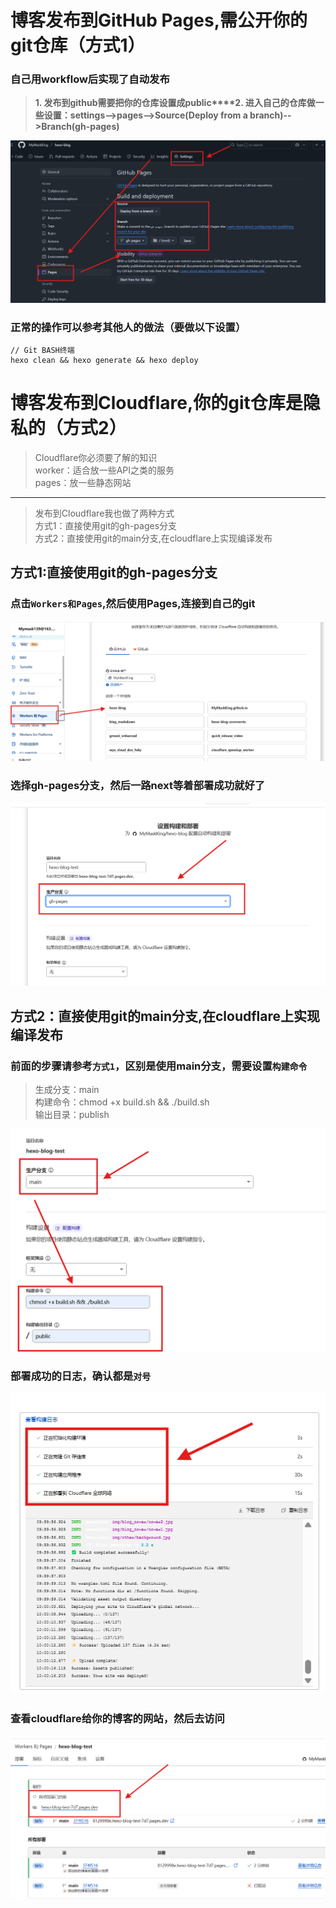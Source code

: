 
# 博客发布到GitHub Pages,需公开你的git仓库（方式1）

### 自己用workflow后实现了自动发布

> **1. 发布到github需要把你的仓库设置成public****2. 进入自己的仓库做一些设置：settings-->pages-->Source(Deploy from a branch)-->Branch(gh-pages)**

![Image](https://raw.githubusercontent.com/MyMaskKing/MyMaskKing.github.io/main/assets/images/Hexo博客搭建：第二章（Hexo博客的githubpages和cf发布）/img_4f7b18de36.png)

### 正常的操作可以参考其他人的做法（要做以下设置）

```
// Git BASH终端
hexo clean && hexo generate && hexo deploy  
```

# 博客发布到Cloudflare,你的git仓库是隐私的（方式2）

> Cloudflare你必须要了解的知识  
> worker：适合放一些API之类的服务  
> pages：放一些静态网站

----------

> 发布到Cloudflare我也做了两种方式  
> 方式1：直接使用git的gh-pages分支  
> 方式2：直接使用git的main分支,在cloudflare上实现编译发布

## 方式1:直接使用git的gh-pages分支

### 点击`Workers和Pages`,然后使用Pages,连接到自己的git

![Image](https://raw.githubusercontent.com/MyMaskKing/MyMaskKing.github.io/main/assets/images/Hexo博客搭建：第二章（Hexo博客的githubpages和cf发布）/img_7141b27b11.png)

### 选择gh-pages分支，然后一路next等着部署成功就好了

![Image](https://raw.githubusercontent.com/MyMaskKing/MyMaskKing.github.io/main/assets/images/Hexo博客搭建：第二章（Hexo博客的githubpages和cf发布）/img_d946079f0d.png)

## 方式2：直接使用git的main分支,在cloudflare上实现编译发布

### 前面的步骤请参考`方式1`，区别是使用main分支，需要设置`构建命令`

> 生成分支：main  
> 构建命令：chmod +x build.sh && ./build.sh  
> 输出目录：publish

![Image](https://raw.githubusercontent.com/MyMaskKing/MyMaskKing.github.io/main/assets/images/Hexo博客搭建：第二章（Hexo博客的githubpages和cf发布）/img_334a47a6e6.png)

### 部署成功的日志，确认都是`对号`

![Image](https://raw.githubusercontent.com/MyMaskKing/MyMaskKing.github.io/main/assets/images/Hexo博客搭建：第二章（Hexo博客的githubpages和cf发布）/img_bce5423461.png)

### 查看cloudflare给你的博客的网站，然后去访问

![Image](https://raw.githubusercontent.com/MyMaskKing/MyMaskKing.github.io/main/assets/images/Hexo博客搭建：第二章（Hexo博客的githubpages和cf发布）/img_fc19cbeafa.png)




<!--stackedit_data:
eyJoaXN0b3J5IjpbMTM4NDgzNTEzOV19
-->
